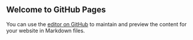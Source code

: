 ## Welcome to GitHub Pages

You can use the [editor on GitHub](https://github.com/movimiento-perpetuo/t2/edit/master/README.md) to maintain and preview the content for your website in Markdown files.


